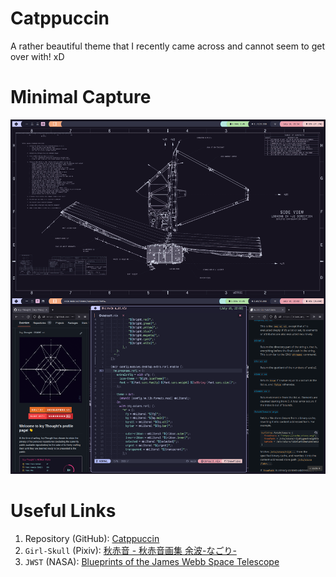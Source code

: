 # Catppuccin
A rather beautiful theme that I recently came across and cannot seem to get
over with! xD

# Minimal Capture
![Catppuccin](../../../.github/assets/themes/catppuccin-qtile.png)

# Useful Links
1. Repository (GitHub): [Catppuccin](https://github.com/catppuccin/catppuccin)
2. `Girl-Skull` (Pixiv): [秋赤音 - 秋赤音画集 余波-なごり-](https://www.pixiv.net/en/artworks/79028211)
3. `JWST` (NASA): [Blueprints of the James Webb Space Telescope](https://www.nasa.gov/sites/default/files/thumbnails/image/47690335362_a9b23dc6c8_o.jpeg)
